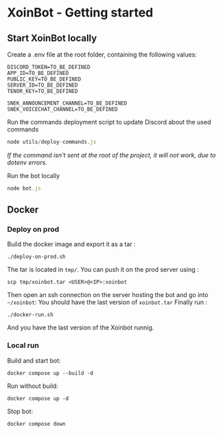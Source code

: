 # XoinBot - Getting started

## Start XoinBot locally

Create a .env file at the root folder, containing the following values:

```config
DISCORD_TOKEN=TO_BE_DEFINED
APP_ID=TO_BE_DEFINED
PUBLIC_KEY=TO_BE_DEFINED
SERVER_ID=TO_BE_DEFINED
TENOR_KEY=TO_BE_DEFINED

SNEK_ANNOUNCEMENT_CHANNEL=TO_BE_DEFINED
SNEK_VOICECHAT_CHANNEL=TO_BE_DEFINED
```

Run the commands deployment script to update Discord about the used commands

```javascript
node utils/deploy-commands.js
```

*If the command isn't sent at the root of the project, it will not work, due to dotenv errors.*

Run the bot locally

```javascript
node bot.js
```

## Docker

### Deploy on prod

Build the docker image and export it as a tar :

```shell
./deploy-on-prod.sh
```

The tar is located in `tmp/`. You can push it on the prod server using :

```shell
scp tmp/xoinbot.tar <USER>@<IP>:xoinbot
```

Then open an ssh connection on the server hosting the bot and go into `~/xoinbot`:
You should have the last version of `xoinbot.tar`
Finally run :

```shell
./docker-run.sh
```

And you have the last version of the Xoinbot runnig.

### Local run

Build and start bot:

```shell
docker compose up --build -d
```

Run without build:

```shell
docker compose up -d
```

Stop bot:

```shell
docker compose down
```
